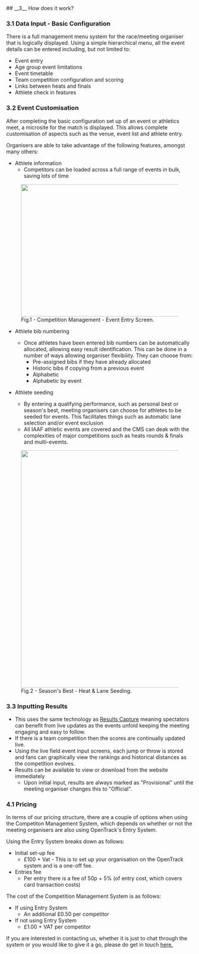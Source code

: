 <div markdown="1" data-aos="fade-up">	
## __3__ How does it work?

### 3.1 Data Input - Basic Configuration ###

There is a full management menu system for the race/meeting organiser that is logically displayed. Using a simple hierarchical menu, all the event details can be entered including, but not limited to:

* Event entry
* Age group event limitations
* Event timetable
* Team competition configuration and scoring
* Links between heats and finals
* Athlete check in features

### 3.2 Event Customisation ###

After completing the basic configuration set up of an event or athletics meet, a microsite for the match is displayed. This allows complete customisation of aspects such as the venue, event list and athlete entry.

Organisers are able to take advantage of the following features, amongst many others:

* Athlete information
  * Competitors can be loaded across a full range of events in bulk, saving lots of time

</div>  
<figure data-aos="fade-up">
  <img src="../assets/img/screens/cms_3_2_event_entry.png" 
 width="1077" height="355" />
  <figcaption>Fig.1 - Competition Management - Event Entry Screen.</figcaption>
</figure>

<div markdown="1" data-aos="fade-up">

* Athlete bib numbering
  * Once athletes have been entered bib numbers can be automatically allocated, allowing easy result identification. This can be done in a number of ways allowing organiser flexibiiity. They can choose from:
    * Pre-assigned bibs if they have already allocated
    * Historic bibs if copying from a previous event
    * Alphabetic
    * Alphabetic by event

* Athlete seeding
  * By entering a qualifying performance, such as personal best or season's best, meeting organisers can choose for athletes to be seeded for events. This facilitates things such as automatic lane selection and/or event exclusion
  * All IAAF athletic events are covered and the CMS can deak with the complexities of major competitions such as heats rounds & finals and multi-evemts.

</div>  
<figure data-aos="fade-up">
  <img src="../assets/img/screens/cms_3_2_seeding.png" 
 width="1532" height="637" />
  <figcaption>Fig.2 - Season's Best - Heat & Lane Seeding.</figcaption>
</figure>

<div markdown="1" data-aos="fade-up">

### 3.3 Inputting Results ###

* This uses the same technology as <a href="/product/results-capture.html">Results Capture</a> meaning spectators can benefit from live updates as the events unfold keeping the meeting engaging and easy to follow. 
* If there is a team competition then the scores are continually updated live. 
* Using the live field event input screens, each jump or throw is stored and fans can graphically view the rankings and historical distances as the competition evolves.
* Results can be available to view or download from the website immediately
  * Upon initial input, results are always marked as "Provisional" until the meeting organiser changes this to "Official".

</div>

### 4.1 Pricing ###

In terms of our pricing structure, there are a couple of options when using the Competiton Management System, which depends on whether or not the meeting organisers are also using OpenTrack's Entry System. 

Using the Entry System breaks down as follows:
* Initial set-up fee
  * £100 + Vat - This is to set up your organisation on the OpenTrack system and is a one-off fee.
* Entries fee
  * Per entry there is a fee of 50p + 5% (of entry cost, which covers card transaction costs)

The cost of the Competition Management System is as follows:
* If using Entry System
  * An additional £0.50 per competitor
* If not using Entry System
  * £1.00 + VAT per competitor


If you are interested in contacting us, whether it is just to chat through the system or you would like to give it a go, please do get in touch <a href="/contact/">here.</a> 

